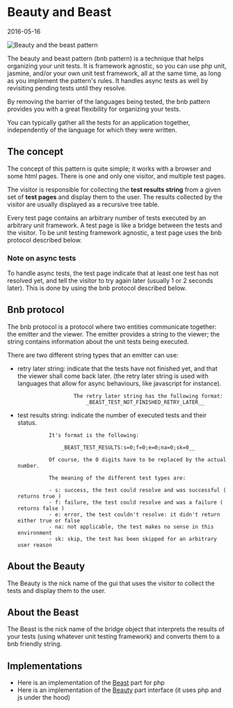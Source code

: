 Beauty and Beast
======================
2016-05-16



![Beauty and the beast pattern](http://s19.postimg.org/i3xqkk86b/bnb_pattern.jpg)

The beauty and beast pattern (bnb pattern) is a technique that helps organizing your unit tests.
It is framework agnostic, so you can use php unit, jasmine, and/or your own unit test framework, all at the same time,
as long as you implement the pattern's rules.
It handles async tests as well by revisiting pending tests until they resolve.


By removing the barrier of the languages being tested, the bnb pattern provides you with a great flexibility 
for organizing your tests.
 
You can typically gather all the tests for an application together, independently of the language for which they were written.




The concept
--------------

The concept of this pattern is quite simple; it works with a browser and some html pages.
There is one and only one visitor, and multiple test pages.

The visitor is responsible for collecting the **test results string** from a given set of **test pages** and display
them to the user.
The results collected by the visitor are usually displayed as a recursive tree table.


Every test page contains an arbitrary number of tests executed by an arbitrary unit framework.
A test page is like a bridge between the tests and the visitor.
To be unit testing framework agnostic, a test page uses the bnb protocol described below.



### Note on async tests

To handle async tests, the test page indicate that at least one test has not resolved yet, and tell the
visitor to try again later (usually 1 or 2 seconds later).
This is done by using the bnb protocol described below.





Bnb protocol
-----------------

The bnb protocol is a protocol where two entities communicate together: the emitter and the viewer.
The emitter provides a string to the viewer; the string contains information about the unit tests being executed.

There are two different string types that an emitter can use:

- retry later string: indicate that the tests have not finished yet, and that the viewer shall come back later.
                        (the retry later string is used with languages that allow for async behaviours, like javascript
                        for instance).
                        
                        The retry later string has the following format: 
                            _BEAST_TEST_NOT_FINISHED_RETRY_LATER__
                        
- test results string: indicate the number of executed tests and their status.

                It's format is the following:
                 
                    _BEAST_TEST_RESULTS:s=0;f=0;e=0;na=0;sk=0__
                    
                Of course, the 0 digits have to be replaced by the actual number.
                
                The meaning of the different test types are:
                
                - s: success, the test could resolve and was successful ( returns true )
                - f: failure, the test could resolve and was a failure ( returns false )
                - e: error, the test couldn't resolve: it didn't return either true or false 
                - na: not applicable, the test makes no sense in this environment
                - sk: skip, the test has been skipped for an arbitrary user reason






About the Beauty
--------------------

The Beauty is the nick name of the gui that uses the visitor to collect the tests and display them to the user.


About the Beast
--------------------

The Beast is the nick name of the bridge object that interprets the results of your tests (using whatever unit testing framework)
and converts them to a bnb friendly string.






Implementations
-------------------

- Here is an implementation of the [Beast](https://github.com/lingtalfi/PhpBeast) part for php
- Here is an implementation of the [Beauty](https://github.com/lingtalfi/Beauty) part interface (it uses php and js under the hood)




